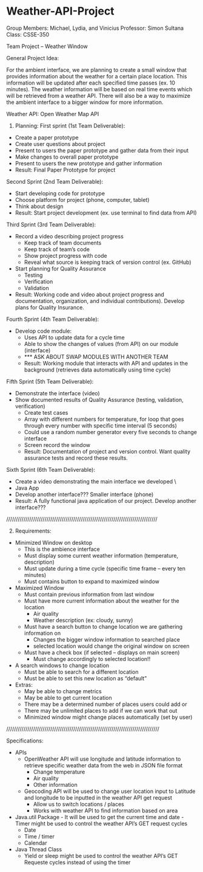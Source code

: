 # Weather-API-Project
Group Members: Michael, Lydia, and Vinicius 
Professor: Simon Sultana 
Class: CSSE-350 

Team Project – Weather Window 

General Project Idea: 

For the ambient interface, we are planning to create a small window that provides information about the weather for a certain place location. This information will be updated after each specified time passes (ex. 10 minutes). The weather information will be based on real time events which will be retrieved from a weather API. There will also be a way to maximize the ambient interface to a bigger window for more information. 

Weather API: Open Weather Map API 

1) Planning: 
  First sprint (1st Team Deliverable):  
  - Create a paper prototype 
  - Create user questions about project 
  - Present to users the paper prototype and gather data from their input 
  - Make changes to overall paper prototype 
  - Present to users the new prototype and gather information 
  - Result: Final Paper Prototype for project 

  Second Sprint (2nd Team Deliverable): 
  - Start developing code for prototype 
  - Choose platform for project (phone, computer, tablet)  
  - Think about design 
  - Result: Start project development (ex. use terminal to find data from API) 

  Third Sprint (3rd Team Deliverable): 
  - Record a video describing project progress
    - Keep track of team documents 
    - Keep track of team’s code 
    - Show project progress with code 
    - Reveal what source is keeping track of version control (ex. GitHub) 
  - Start planning for Quality Assurance 
    - Testing 
    - Verification 
    - Validation 
  - Result: Working code and video about project progress and documentation, organization, and individual contributions). Develop plans for Quality Insurance. 

  Fourth Sprint (4th Team Deliverable): 
  - Develop code module: 
    - Uses API to update data for a cycle time 
    - Able to show the changes of values (from API) on our module (interface) 
    - *** ASK ABOUT SWAP MODULES WITH ANOTHER TEAM 
    - Result: Working module that interacts with API and updates in the background 		(retrieves data automatically using time cycle) 

  Fifth Sprint (5th Team Deliverable): 
  - Demonstrate the interface (video) 
  - Show documented results of Quality Assurance (testing, validation, verification) 
    - Create test cases 
    - Array with different numbers for temperature, for loop that goes through every number with specific time interval (5 seconds) 
    - Could use a random number generator every five seconds to change interface
    - Screen record the window 
    - Result: Documentation of project and version control. Want quality assurance tests and record these results. 

  Sixth Sprint (6th Team Deliverable): 
  - Create a video demonstrating the main interface we developed \
  - Java App 
  - Develop another interface??? Smaller interface (phone) 
  - Result: A fully functional java application of our project. Develop another interface??? 

///////////////////////////////////////////////////////////////////////////////

2) Requirements: 
 - Minimized Window on desktop 
   - This is the ambience interface 
   - Must display some current weather information (temperature, description) 
   - Must update during a time cycle (specific time frame – every ten minutes) 
   - Must contains button to expand to maximized window 
 - Maximized Window 
   - Must contain previous information from last window 
   - Must have more current information about the weather for the location 
     - Air quality 
     - Weather description (ex: cloudy, sunny) 
   - Must have a search button to change location we are gathering information on 
     - Changes the bigger window information to searched place 
     - selected location would change the original window on screen 
   - Must have a check box (if selected – displays on main screen) 
     - Must change accordingly to selected location!! 
  - A search windows to change location 
    - Must be able to search for a different location 
    - Must be able to set this new location as “default” 
 - Extras: 
      - May be able to change metrics 
      - May be able to get current location 
      - There may be a determined number of places users could add or 
      - There may be unlimited places to add if we can work that out 
      - Minimized window might change places automatically (set by user) 

////////////////////////////////////////////////////////////////////////////////

Specifications: 
  - APIs 
    - OpenWeather API will use longitude and latitude information to retrieve specific weather data from the web in JSON file format 
      - Change temperature 
      - Air quality 
      - Other information 
    - Geocoding API will be used to change user location input to Latitude and longitude to be inputted in the weather API get request  
      - Allow us to switch locations / places 
      - Works with weather API to find information based on area 
   - Java.util Package 
    - It will be used to get the current time and date 
    - Timer might be used to control the weather API’s GET request cycles 
      - Date 
      - Time / timer 
      - Calendar 
   - Java Thread Class 
      - Yield or sleep might be used to control the weather API’s GET Requeste cycles instead of using the timer 

